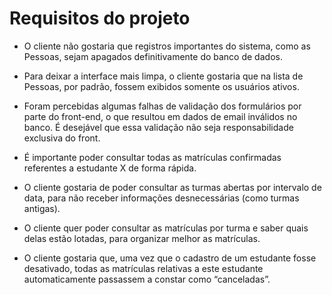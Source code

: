 # Requisitos do projeto

* O cliente não gostaria que registros importantes do sistema, como as Pessoas, sejam apagados definitivamente do banco de dados.

* Para deixar a interface mais limpa, o cliente gostaria que na lista de Pessoas, por padrão, fossem exibidos somente os usuários ativos.

* Foram percebidas algumas falhas de validação dos formulários por parte do front-end, o que resultou em dados de email inválidos no banco. É desejável que essa validação não seja responsabilidade exclusiva do front.

* É importante poder consultar todas as matrículas confirmadas referentes a estudante X de forma rápida.

* O cliente gostaria de poder consultar as turmas abertas por intervalo de data, para não receber informações desnecessárias (como turmas antigas).

* O cliente quer poder consultar as matrículas por turma e saber quais delas estão lotadas, para organizar melhor as matrículas.

* O cliente gostaria que, uma vez que o cadastro de um estudante fosse desativado, todas as matrículas relativas a este estudante automaticamente passassem a constar como “canceladas”.
